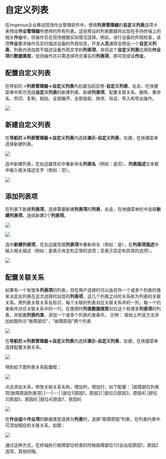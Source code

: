 # 自定义列表
在imgenius企业移动现场作业管理软件中，使用**列表管理器**的**自定义列表**选项卡来预设**作业管理器**所使用的所有列表。这些预设的列表数据将出现在手持终端上的相关**作业**中，供操作员在现场根据实际情况选择。例如，进行设备的外观检查，该项**作业**要求操作员实时描述设备的外观状态，开发**人员**通常会预设一个**自定义列表**，列表内添加若干描述设备外观文字的**列表项**，并将这个**自定义列表**应用到**作业项**的**数据类型**，现场操作员只需选择符合事实的**列表项**，即可完成该**作业**。

## 配置自定义列表
在导航栏→**列表管理器→自定义列表**内右键当前应用-**自定义列表**，右击，在快捷菜单中即可完成**自定义列表**的新建列表、新建**列表项**、配置关联关系、删除、重命名、剪切、复制、粘贴、全部展开、全部收起、排序、验证、导入和导出操作。

![](./images/自定义列表1.png)
## 新建自定义列表 
在**导航栏→列表管理器→自定义列表**内选择**演示-自定义列表**，右键，在快捷菜单选择新建列表。

![](./images/自定义列表2.png)

选中新建列表，在右边属性栏中重新命名**列表名**（例如：是否），**列表描述**文本框中输入相关描述文字（例如：空）。

![](./images/自定义列表3.png)
## 添加列表项
在列表下新建**列表项**，选择需要新建**列表项**的**列表**，右击，在快捷菜单栏中选择**新建列表项**，连续新建2个**列表项**。

![](./images/自定义列表4.png)

![](./images/自定义列表5.png)

选中**新建列表项**，在右边属性框**列表项**中重新命名（例如：是），在**列表项描述**中输入相关描述（例如：是表示肯定和正常的选项；否表示否定和异常的选项）。

![](./images/自定义列表6.png)

## 配置关联关系
如果有一个有很多**列表项**的列表，但在用户选择时可以由另外一个或多个列表的值来决定此列表在这次选择时出现的**列表项**，这几个列表之间的关系称为列表的关联关系。用列表关联关系名标识，每个关联的列表对应关联关系中的一列，每一个约束条件对应关联关系中的一行。在使用时**列表数据类型**对应这个有很多**列表项**的列表，并配置**列表约束**，添加一个或多个列表约束条件。
示例：
按如上所说方法添加如图所示"故障部位"，"故障原因"两个列表

![](./images/自定义列表7.png)

在**导航栏→列表管理器→自定义列表**内选择**演示-自定义列表**，右键，在快捷菜单选择配置关联关系。

![](./images/自定义列表8.png)

得到如下图列表关系配置框：

![](./images/自定义列表9.png)

点击添加关系，修改关联关系名称，增加列，增加行，如下配置：
|故障部位列表项|故障原因列表项|
|---|---|
|部位1|原因1，原因2|
|部位2|原因3，原因4|
|部位3|原因5，原因6|
|部位4|原因7，原因8|

![](./images/自定义列表10.png)

在**作业组**中**作业项**的数据类型选择为**列表**时，选择“故障原因”列表，在列表约束中可添加相应的关联关系，如图：

![](./images/自定义列表11.png)

通过这种方式，在终端执行故障部位检查的时候故障部位1只会出现原因1，原因2选项，其他同理。